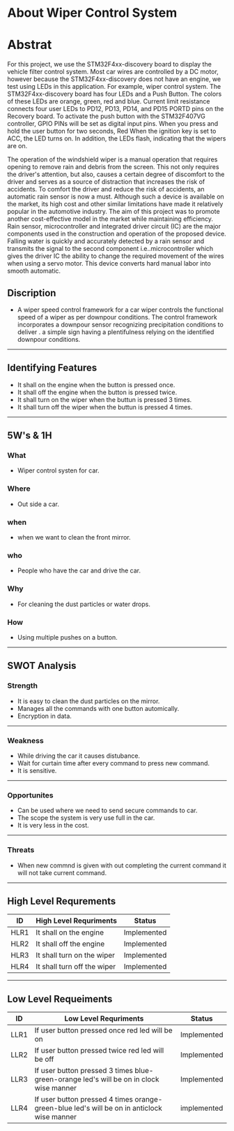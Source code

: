 # About Wiper Control System
# Abstrat
For this project, we use the STM32F4xx-discovery board to display the vehicle filter control system. Most car wires are controlled by a DC motor, however because the STM32F4xx-discovery does not have an engine, we test using LEDs in this application. For example, wiper control system. The STM32F4xx-discovery board has four LEDs and a Push Button. The colors of these LEDs are orange, green, red and blue. Current limit resistance connects four user LEDs to PD12, PD13, PD14, and PD15 PORTD pins on the Recovery board. To activate the push button with the STM32F407VG controller, GPIO PINs will be set as digital input pins. When you press and hold the user button for two seconds, Red When the ignition key is set to ACC, the LED turns on. In addition, the LEDs flash, indicating that the wipers are on.

The operation of the windshield wiper is a manual operation that requires opening to remove rain and debris from the screen. This not only requires the driver's attention, but also, causes a certain degree of discomfort to the driver and serves as a source of distraction that increases the risk of accidents. To comfort the driver and reduce the risk of accidents, an automatic rain sensor is now a must. Although such a device is available on the market, its high cost and other similar limitations have made it relatively popular in the automotive industry. The aim of this project was to promote another cost-effective model in the market while maintaining efficiency. Rain sensor, microcontroller and integrated driver circuit (IC) are the major components used in the construction and operation of the proposed device. Falling water is quickly and accurately detected by a rain sensor and transmits the signal to the second component i.e..microcontroller which gives the driver IC the ability to change the required movement of the wires when using a servo motor. This device converts hard manual labor into smooth automatic.
## Discription
* A wiper speed control framework for a car wiper controls the functional speed of a wiper as per downpour conditions. The control framework incorporates a downpour sensor recognizing precipitation conditions to deliver . a simple sign having a plentifulness relying on the identified downpour conditions.
---
## Identifying Features
* It shall on the engine when the button is pressed once.
* It shall off the engine when the button is pressed twice.
* It shall turn on the wiper when the buttun is pressed 3 times.
* It shall turn off the wiper when the buttun is pressed 4 times.
---
## 5W's & 1H
### What
* Wiper control systen for car.
### Where 
* Out side a car.
### when 
* when we want to clean the front mirror.
### who 
* People who have the car and drive the car.
### Why
* For cleaning the dust particles or water drops.
### How
* Using multiple pushes on a button.
---
## SWOT Analysis
### Strength
* It is easy to clean the dust particles on the mirror.
* Manages all the commands with one button automically.
* Encryption in data.
---
### Weakness
* While driving the car it causes distubance.
* Wait for curtain time after every command to press new command.
* It is sensitive.
---
### Opportunites
* Can be used where we need to send secure commands to car.
* The scope the system is very use full in the car.
* It is very less in the cost.
---
### Threats
* When new commnd is given with out completing the current command it will not take current command.
---
## High Level Requrements
| ID | High Level Requriments | Status |
|----|-------------------------| ------|
| HLR1 | It shall on the engine | Implemented |
| HLR2 | It shall off the engine | Implemented |
| HLR3 | It shall turn on the wiper | Implemented |
| HLR4 | It shall turn off the wiper | Implemented |
---
## Low Level Requeiments
| ID | Low Level Requriments | Status |
|----|-----------------------|--------|
| LLR1 | If user button pressed once red led will be on | Implemented |
| LLR2 | If user button pressed twice red led will be off | Implemented|
| LLR3 | If user button pressed 3 times blue-green-orange led's will be on in clock wise manner | Implemented |
| LLR4 | If user button pressed 4 times orange-green-blue led's will be on in anticlock wise manner | implemented |
